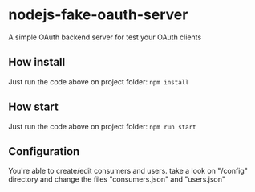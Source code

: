 # nodejs-fake-oauth-server
A simple OAuth backend server for test your OAuth clients

## How install
Just run the code above on project folder:
```npm install ```

## How start
Just run the code above on project folder:
```npm run start```

## Configuration
You're able to create/edit consumers and users.
take a look on "/config" directory and change the files "consumers.json" and "users.json"